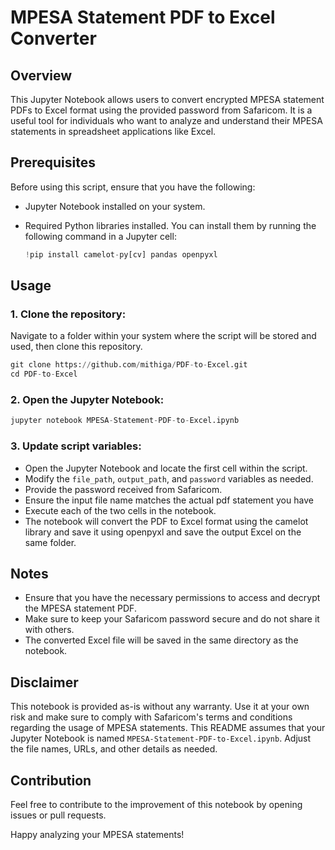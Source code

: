 # MPESA Statement PDF to Excel Converter

## Overview

This Jupyter Notebook allows users to convert encrypted MPESA statement PDFs to Excel format using the provided password from Safaricom. It is a useful tool for individuals who want to analyze and understand their MPESA statements in spreadsheet applications like Excel.

## Prerequisites

Before using this script, ensure that you have the following:

- Jupyter Notebook installed on your system.
- Required Python libraries installed. You can install them by running the following command in a Jupyter cell:

  ```python
  !pip install camelot-py[cv] pandas openpyxl
## Usage
### 1. Clone the repository:
Navigate to a folder within your system where the script will be stored and used, then clone this repository.

  ```python
git clone https://github.com/mithiga/PDF-to-Excel.git
cd PDF-to-Excel
```
### 2. Open the Jupyter Notebook:
 ```python
jupyter notebook MPESA-Statement-PDF-to-Excel.ipynb
```
### 3. Update script variables:
- Open the Jupyter Notebook and locate the first cell within the script.
- Modify the `file_path`, `output_path`, and `password` variables as needed.
- Provide the password received from Safaricom.
- Ensure the input file name matches the actual pdf statement you have
- Execute each of the two cells in the notebook.
- The notebook will convert the PDF to Excel format using the camelot library and save it using openpyxl and save the output Excel on the same folder.

## Notes
- Ensure that you have the necessary permissions to access and decrypt the MPESA statement PDF.
- Make sure to keep your Safaricom password secure and do not share it with others.
- The converted Excel file will be saved in the same directory as the notebook.

## Disclaimer
This notebook is provided as-is without any warranty. Use it at your own risk and make sure to comply with Safaricom's terms and conditions regarding the usage of MPESA statements.
This README assumes that your Jupyter Notebook is named `MPESA-Statement-PDF-to-Excel.ipynb`. Adjust the file names, URLs, and other details as needed.

## Contribution
Feel free to contribute to the improvement of this notebook by opening issues or pull requests.

Happy analyzing your MPESA statements!
